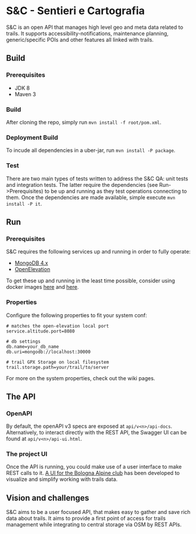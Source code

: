 # S&C - Sentieri e Cartografia
S&C is an open API that manages high level geo and meta data related to trails.
It supports accessibility-notifications, maintenance planning, generic/specific POIs and other features all linked with trails.

## Build

### Prerequisites
- JDK 8
- Maven 3

### Build
After cloning the repo, simply run `mvn install -f root/pom.xml`.

### Deployment Build
To incude all dependencies in a uber-jar, run `mvn install -P package`.

### 

### Test
There are two main types of tests written to address the S&C QA: unit tests and integration tests.
The latter require the dependencies (see Run->Prerequisites) to be up and running as they test operations connecting to them.
Once the dependencies are made available, simple execute `mvn install -P it`. 

## Run

### Prerequisites
S&C requires the following services up and running in order to fully operate:
- [MongoDB 4.x](https://www.mongodb.com)
- [OpenElevation](https://open-elevation.com/)

To get these up and running in the least time possible, consider using docker images [here](https://hub.docker.com/_/mongo) and [here](https://hub.docker.com/r/openelevation/open-elevation/).

### Properties

Configure the following properties to fit your system conf:

```
# matches the open-elevation local port
service.altitude.port=8080  

# db settings
db.name=your_db_name
db.uri=mongodb://localhost:30000

# trail GPX Storage on local filesystem
trail.storage.path=your/trail/to/server
```
For more on the system properties, check out the wiki pages.

## The API

### OpenAPI
By default, the openAPI v3 specs are exposed at `api/v<n>/api-docs`.
Alternatively, to interact directly with the REST API, the Swagger UI can be found at `api/v<n>/api-ui.html`. 

### The project UI
Once the API is running, you could make use of a user interface to make REST calls to it.
[A UI for the Bologna Alpine club](https://github.com/loreV/SeC-Frontend) has been developed to visualize and simplify working with trails data.

## Vision and challenges
S&C aims to be a user focused API, that makes easy to gather and save rich data about trails.
It aims to provide a first point of access for trails management while integrating to central storage via OSM by REST APIs.
